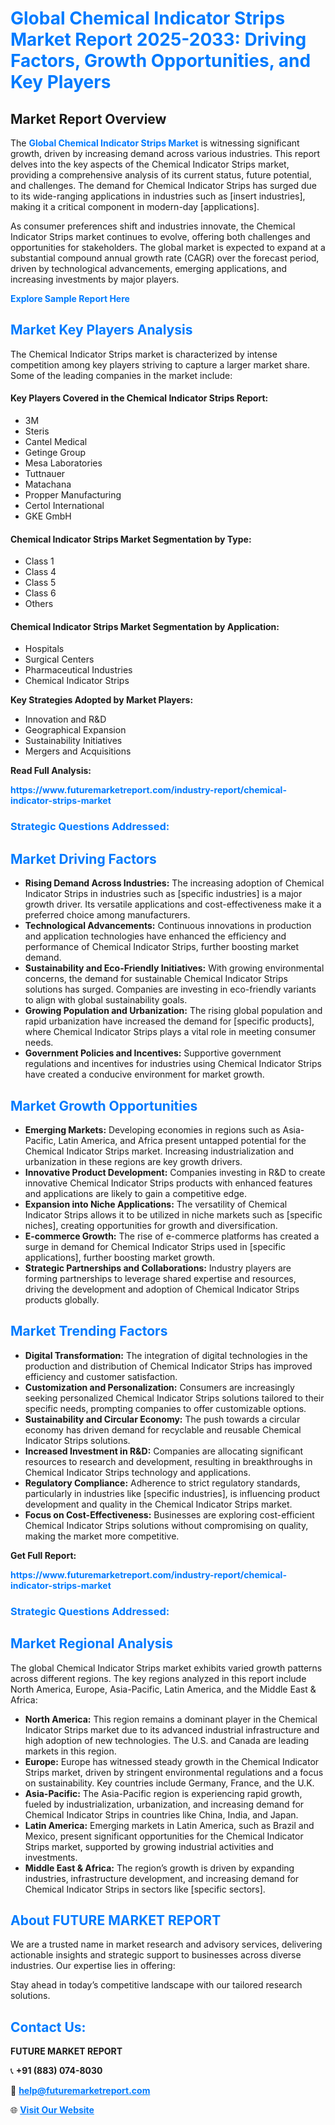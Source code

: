 <h1 style="color: #007BFF;">Global Chemical Indicator Strips Market Report 2025-2033: Driving Factors, Growth Opportunities, and Key Players</h1>

<section id="overview">
<h2>Market Report Overview</h2>
<p>The <a href="https://www.futuremarketreport.com/industry-report/chemical-indicator-strips-market" style="color: #007BFF; text-decoration: none;"><strong>Global Chemical Indicator Strips Market</strong></a> is witnessing significant growth, driven by increasing demand across various industries. This report delves into the key aspects of the Chemical Indicator Strips market, providing a comprehensive analysis of its current status, future potential, and challenges. The demand for Chemical Indicator Strips has surged due to its wide-ranging applications in industries such as [insert industries], making it a critical component in modern-day [applications].</p>
<p>As consumer preferences shift and industries innovate, the Chemical Indicator Strips market continues to evolve, offering both challenges and opportunities for stakeholders. The global market is expected to expand at a substantial compound annual growth rate (CAGR) over the forecast period, driven by technological advancements, emerging applications, and increasing investments by major players.</p>
</section>

<section id="overview">
<p><a href="https://www.futuremarketreport.com/request-sample/reportId=123837" style="color: #007BFF; text-decoration: none;"><strong>Explore Sample Report Here</strong></a></p>
</section>

<section id="key-players">
<h2 style="color: #007BFF;">Market Key Players Analysis</h2>
<p>The Chemical Indicator Strips market is characterized by intense competition among key players striving to capture a larger market share. Some of the leading companies in the market include:</p>
<h4>Key Players Covered in the Chemical Indicator Strips Report:</h4>
<ul><li>3M</li><li>Steris</li><li>Cantel Medical</li><li>Getinge Group</li><li>Mesa Laboratories</li><li>Tuttnauer</li><li>Matachana</li><li>Propper Manufacturing</li><li>Certol International</li><li>GKE GmbH</li></ul>
<h4>Chemical Indicator Strips Market Segmentation by Type:</h4>
<ul><li>Class 1</li><li>Class 4</li><li>Class 5</li><li>Class 6</li><li>Others</li></ul>

<h4>Chemical Indicator Strips Market Segmentation by Application:</h4>
<ul><li>Hospitals</li><li>Surgical Centers</li><li>Pharmaceutical Industries</li><li>Chemical Indicator Strips</li></ul>
<p><strong>Key Strategies Adopted by Market Players:</strong></p>
<ul>
<li>Innovation and R&D</li>
<li>Geographical Expansion</li>
<li>Sustainability Initiatives</li>
<li>Mergers and Acquisitions</li>
</ul>
</section>

<section>
<p><strong>Read Full Analysis: </strong></p><a href="https://www.futuremarketreport.com/industry-report/chemical-indicator-strips-market" style="color: #007BFF; text-decoration: none;"><strong>https://www.futuremarketreport.com/industry-report/chemical-indicator-strips-market</strong></a>
<h3 style="color: #007BFF;">Strategic Questions Addressed:</h3>
</section>

<section id="driving-factors">
<h2 style="color: #007BFF;">Market Driving Factors</h2>
<ul>
<li><strong>Rising Demand Across Industries:</strong> The increasing adoption of Chemical Indicator Strips in industries such as [specific industries] is a major growth driver. Its versatile applications and cost-effectiveness make it a preferred choice among manufacturers.</li>
<li><strong>Technological Advancements:</strong> Continuous innovations in production and application technologies have enhanced the efficiency and performance of Chemical Indicator Strips, further boosting market demand.</li>
<li><strong>Sustainability and Eco-Friendly Initiatives:</strong> With growing environmental concerns, the demand for sustainable Chemical Indicator Strips solutions has surged. Companies are investing in eco-friendly variants to align with global sustainability goals.</li>
<li><strong>Growing Population and Urbanization:</strong> The rising global population and rapid urbanization have increased the demand for [specific products], where Chemical Indicator Strips plays a vital role in meeting consumer needs.</li>
<li><strong>Government Policies and Incentives:</strong> Supportive government regulations and incentives for industries using Chemical Indicator Strips have created a conducive environment for market growth.</li>
</ul>
</section>

<section id="growth-opportunities">
<h2 style="color: #007BFF;">Market Growth Opportunities</h2>
<ul>
<li><strong>Emerging Markets:</strong> Developing economies in regions such as Asia-Pacific, Latin America, and Africa present untapped potential for the Chemical Indicator Strips market. Increasing industrialization and urbanization in these regions are key growth drivers.</li>
<li><strong>Innovative Product Development:</strong> Companies investing in R&D to create innovative Chemical Indicator Strips products with enhanced features and applications are likely to gain a competitive edge.</li>
<li><strong>Expansion into Niche Applications:</strong> The versatility of Chemical Indicator Strips allows it to be utilized in niche markets such as [specific niches], creating opportunities for growth and diversification.</li>
<li><strong>E-commerce Growth:</strong> The rise of e-commerce platforms has created a surge in demand for Chemical Indicator Strips used in [specific applications], further boosting market growth.</li>
<li><strong>Strategic Partnerships and Collaborations:</strong> Industry players are forming partnerships to leverage shared expertise and resources, driving the development and adoption of Chemical Indicator Strips products globally.</li>
</ul>
</section>

<section id="trending-factors">
<h2 style="color: #007BFF;">Market Trending Factors</h2>
<ul>
<li><strong>Digital Transformation:</strong> The integration of digital technologies in the production and distribution of Chemical Indicator Strips has improved efficiency and customer satisfaction.</li>
<li><strong>Customization and Personalization:</strong> Consumers are increasingly seeking personalized Chemical Indicator Strips solutions tailored to their specific needs, prompting companies to offer customizable options.</li>
<li><strong>Sustainability and Circular Economy:</strong> The push towards a circular economy has driven demand for recyclable and reusable Chemical Indicator Strips solutions.</li>
<li><strong>Increased Investment in R&D:</strong> Companies are allocating significant resources to research and development, resulting in breakthroughs in Chemical Indicator Strips technology and applications.</li>
<li><strong>Regulatory Compliance:</strong> Adherence to strict regulatory standards, particularly in industries like [specific industries], is influencing product development and quality in the Chemical Indicator Strips market.</li>
<li><strong>Focus on Cost-Effectiveness:</strong> Businesses are exploring cost-efficient Chemical Indicator Strips solutions without compromising on quality, making the market more competitive.</li>
</ul>
</section>

<section>
<p><strong>Get Full Report: </strong></p><a href="https://www.futuremarketreport.com/industry-report/chemical-indicator-strips-market" style="color: #007BFF; text-decoration: none;"><strong>https://www.futuremarketreport.com/industry-report/chemical-indicator-strips-market</strong></a>
<h3 style="color: #007BFF;">Strategic Questions Addressed:</h3>
</section>


<section id="regional-analysis">
<h2 style="color: #007BFF;">Market Regional Analysis</h2>
<p>The global Chemical Indicator Strips market exhibits varied growth patterns across different regions. The key regions analyzed in this report include North America, Europe, Asia-Pacific, Latin America, and the Middle East & Africa:</p>
<ul>
<li><strong>North America:</strong> This region remains a dominant player in the Chemical Indicator Strips market due to its advanced industrial infrastructure and high adoption of new technologies. The U.S. and Canada are leading markets in this region.</li>
<li><strong>Europe:</strong> Europe has witnessed steady growth in the Chemical Indicator Strips market, driven by stringent environmental regulations and a focus on sustainability. Key countries include Germany, France, and the U.K.</li>
<li><strong>Asia-Pacific:</strong> The Asia-Pacific region is experiencing rapid growth, fueled by industrialization, urbanization, and increasing demand for Chemical Indicator Strips in countries like China, India, and Japan.</li>
<li><strong>Latin America:</strong> Emerging markets in Latin America, such as Brazil and Mexico, present significant opportunities for the Chemical Indicator Strips market, supported by growing industrial activities and investments.</li>
<li><strong>Middle East & Africa:</strong> The region’s growth is driven by expanding industries, infrastructure development, and increasing demand for Chemical Indicator Strips in sectors like [specific sectors].</li>
</ul>
</section>

<footer>
<h2 style="color: #007BFF;">About FUTURE MARKET REPORT</h2>
<p>We are a trusted name in market research and advisory services, delivering actionable insights and strategic support to businesses across diverse industries. Our expertise lies in offering:</p>

<p>Stay ahead in today’s competitive landscape with our tailored research solutions.</p>

<h2 style="color: #007BFF;">Contact Us:</h2>
<p><strong>FUTURE MARKET REPORT</strong></p>
<p>📞 <strong>+91 (883) 074-8030</strong></p>
<p>📧 <strong><a href="mailto:help@futuremarketreport.com" style="color: #007BFF;">help@futuremarketreport.com</a></strong></p>
<p>🌐 <strong><a href="https://www.futuremarketreport.com/" style="color: #007BFF;">Visit Our Website</a></strong></p>
</footer>
